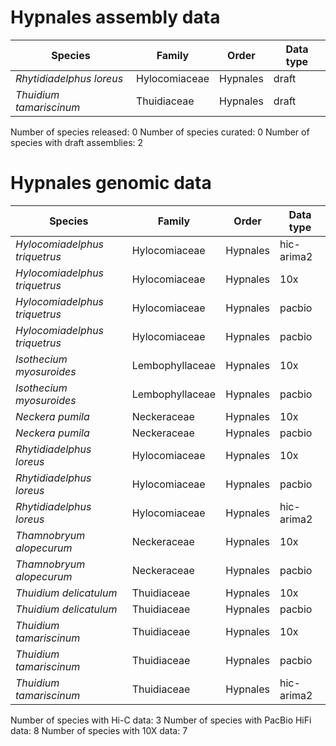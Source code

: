 # Hypnales assembly data

| Species | Family | Order | Data type |
| -- | --- | --- | --- |
| *Rhytidiadelphus loreus* | Hylocomiaceae | Hypnales | draft |
| *Thuidium tamariscinum* | Thuidiaceae | Hypnales | draft |

Number of species released: 0
Number of species curated: 0
Number of species with draft assemblies: 2

# Hypnales genomic data

| Species | Family | Order | Data type |
| -- | --- | --- | --- |
| *Hylocomiadelphus triquetrus* | Hylocomiaceae | Hypnales | hic-arima2 |
| *Hylocomiadelphus triquetrus* | Hylocomiaceae | Hypnales | 10x |
| *Hylocomiadelphus triquetrus* | Hylocomiaceae | Hypnales | pacbio |
| *Hylocomiadelphus triquetrus* | Hylocomiaceae | Hypnales | pacbio |
| *Isothecium myosuroides* | Lembophyllaceae | Hypnales | 10x |
| *Isothecium myosuroides* | Lembophyllaceae | Hypnales | pacbio |
| *Neckera pumila* | Neckeraceae | Hypnales | 10x |
| *Neckera pumila* | Neckeraceae | Hypnales | pacbio |
| *Rhytidiadelphus loreus* | Hylocomiaceae | Hypnales | 10x |
| *Rhytidiadelphus loreus* | Hylocomiaceae | Hypnales | pacbio |
| *Rhytidiadelphus loreus* | Hylocomiaceae | Hypnales | hic-arima2 |
| *Thamnobryum alopecurum* | Neckeraceae | Hypnales | 10x |
| *Thamnobryum alopecurum* | Neckeraceae | Hypnales | pacbio |
| *Thuidium delicatulum* | Thuidiaceae | Hypnales | 10x |
| *Thuidium delicatulum* | Thuidiaceae | Hypnales | pacbio |
| *Thuidium tamariscinum* | Thuidiaceae | Hypnales | 10x |
| *Thuidium tamariscinum* | Thuidiaceae | Hypnales | pacbio |
| *Thuidium tamariscinum* | Thuidiaceae | Hypnales | hic-arima2 |

Number of species with Hi-C data: 3
Number of species with PacBio HiFi data: 8
Number of species with 10X data: 7
